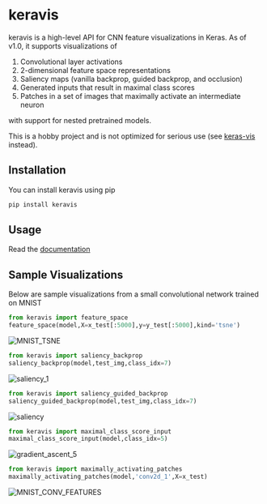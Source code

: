 # keravis

keravis is a high-level API for CNN feature visualizations in Keras. As of v1.0, it supports visualizations of

1. Convolutional layer activations
2. 2-dimensional feature space representations
3. Saliency maps (vanilla backprop, guided backprop, and occlusion)
4. Generated inputs that result in maximal class scores
5. Patches in a set of images that maximally activate an intermediate neuron

with support for nested pretrained models.

This is a hobby project and is not optimized for serious use (see [keras-vis](https://github.com/raghakot/keras-vis) instead).

## Installation

You can install keravis using pip

```bash
pip install keravis
```

## Usage

Read the [documentation](https://keravis.readthedocs.io/en/latest/?)

## Sample Visualizations

Below are sample visualizations from a small convolutional network trained on MNIST

```python
from keravis import feature_space
feature_space(model,X=x_test[:5000],y=y_test[:5000],kind='tsne')
```

![MNIST_TSNE](https://user-images.githubusercontent.com/65565946/132919099-7468290d-bc5d-4cfe-9cd4-22bea87f3849.png)

```python
from keravis import saliency_backprop
saliency_backprop(model,test_img,class_idx=7)
```

![saliency_1](https://user-images.githubusercontent.com/65565946/132919163-b4c4e5a8-a410-451c-9f23-7efbc3076110.png)

```python
from keravis import saliency_guided_backprop
saliency_guided_backprop(model,test_img,class_idx=7)
```

![saliency](https://user-images.githubusercontent.com/65565946/132919195-76ede1b1-a410-418e-ab75-1d2fa8e355bd.png)

```python
from keravis import maximal_class_score_input
maximal_class_score_input(model,class_idx=5)
```

![gradient_ascent_5](https://user-images.githubusercontent.com/65565946/132919308-2040b537-bdee-439b-b130-1f63c6547d4c.png)

```python
from keravis import maximally_activating_patches
maximally_activating_patches(model,'conv2d_1',X=x_test)
```

![MNIST_CONV_FEATURES](https://user-images.githubusercontent.com/65565946/132919503-2d3cd491-cfdb-4e79-a8ec-0cb8307392b5.png)

